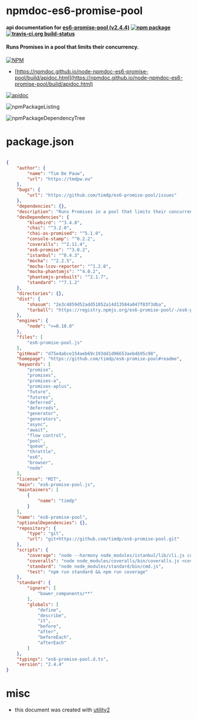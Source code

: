 # npmdoc-es6-promise-pool

#### api documentation for  [es6-promise-pool (v2.4.4)](https://github.com/timdp/es6-promise-pool#readme)  [![npm package](https://img.shields.io/npm/v/npmdoc-es6-promise-pool.svg?style=flat-square)](https://www.npmjs.org/package/npmdoc-es6-promise-pool) [![travis-ci.org build-status](https://api.travis-ci.org/npmdoc/node-npmdoc-es6-promise-pool.svg)](https://travis-ci.org/npmdoc/node-npmdoc-es6-promise-pool)

#### Runs Promises in a pool that limits their concurrency.

[![NPM](https://nodei.co/npm/es6-promise-pool.png?downloads=true&downloadRank=true&stars=true)](https://www.npmjs.com/package/es6-promise-pool)

- [https://npmdoc.github.io/node-npmdoc-es6-promise-pool/build/apidoc.html](https://npmdoc.github.io/node-npmdoc-es6-promise-pool/build/apidoc.html)

[![apidoc](https://npmdoc.github.io/node-npmdoc-es6-promise-pool/build/screenCapture.buildCi.browser.%252Ftmp%252Fbuild%252Fapidoc.html.png)](https://npmdoc.github.io/node-npmdoc-es6-promise-pool/build/apidoc.html)

![npmPackageListing](https://npmdoc.github.io/node-npmdoc-es6-promise-pool/build/screenCapture.npmPackageListing.svg)

![npmPackageDependencyTree](https://npmdoc.github.io/node-npmdoc-es6-promise-pool/build/screenCapture.npmPackageDependencyTree.svg)



# package.json

```json

{
    "author": {
        "name": "Tim De Pauw",
        "url": "https://tmdpw.eu"
    },
    "bugs": {
        "url": "https://github.com/timdp/es6-promise-pool/issues"
    },
    "dependencies": {},
    "description": "Runs Promises in a pool that limits their concurrency.",
    "devDependencies": {
        "bluebird": "^3.4.0",
        "chai": "^3.2.0",
        "chai-as-promised": "^5.1.0",
        "console-stamp": "^0.2.2",
        "coveralls": "^2.11.4",
        "es6-promise": "^3.0.2",
        "istanbul": "^0.4.3",
        "mocha": "^2.2.5",
        "mocha-lcov-reporter": "^1.2.0",
        "mocha-phantomjs": "^4.0.2",
        "phantomjs-prebuilt": "^2.1.7",
        "standard": "^7.1.2"
    },
    "directories": {},
    "dist": {
        "shasum": "2e3c4859d52add51852a14d13584a047f03f3dba",
        "tarball": "https://registry.npmjs.org/es6-promise-pool/-/es6-promise-pool-2.4.4.tgz"
    },
    "engines": {
        "node": ">=0.10.0"
    },
    "files": [
        "es6-promise-pool.js"
    ],
    "gitHead": "d75e4abce154aeb69c193dd1d96653aeb4b95c98",
    "homepage": "https://github.com/timdp/es6-promise-pool#readme",
    "keywords": [
        "promise",
        "promises",
        "promises-a",
        "promises-aplus",
        "future",
        "futures",
        "deferred",
        "deferreds",
        "generator",
        "generators",
        "async",
        "await",
        "flow control",
        "pool",
        "queue",
        "throttle",
        "es6",
        "browser",
        "node"
    ],
    "license": "MIT",
    "main": "es6-promise-pool.js",
    "maintainers": [
        {
            "name": "timdp"
        }
    ],
    "name": "es6-promise-pool",
    "optionalDependencies": {},
    "repository": {
        "type": "git",
        "url": "git+https://github.com/timdp/es6-promise-pool.git"
    },
    "scripts": {
        "coverage": "node --harmony node_modules/istanbul/lib/cli.js cover node_modules/mocha/bin/_mocha -- -R spec && node node_modules/istanbul/lib/cli.js check-coverage",
        "coveralls": "node node_modules/coveralls/bin/coveralls.js <coverage/lcov.info",
        "standard": "node node_modules/standard/bin/cmd.js",
        "test": "npm run standard && npm run coverage"
    },
    "standard": {
        "ignore": [
            "bower_components/**"
        ],
        "globals": [
            "define",
            "describe",
            "it",
            "before",
            "after",
            "beforeEach",
            "afterEach"
        ]
    },
    "typings": "es6-promise-pool.d.ts",
    "version": "2.4.4"
}
```



# misc
- this document was created with [utility2](https://github.com/kaizhu256/node-utility2)
